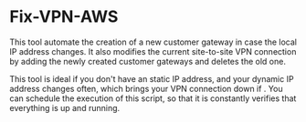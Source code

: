 # Fix-VPN-AWS

This tool automate the creation of a new customer gateway in case the local IP address changes. It also modifies the current
site-to-site VPN connection by adding the newly created customer gateways and deletes the old one.

This tool is ideal if you don't have an static IP address, and your dynamic IP address changes often, which brings your VPN
connection down if . You can schedule the execution of this script, so that it is constantly verifies that everything is up
and  running.
